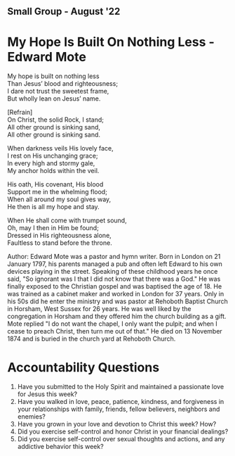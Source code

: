 Small Group - August '22
------------------------

My Hope Is Built On Nothing Less - Edward Mote
==============================================

My hope is built on nothing less  
Than Jesus’ blood and righteousness;  
I dare not trust the sweetest frame,  
But wholly lean on Jesus’ name.  

[Refrain]   
On Christ, the solid Rock, I stand;  
All other ground is sinking sand,  
All other ground is sinking sand.  

When darkness veils His lovely face,  
I rest on His unchanging grace;  
In every high and stormy gale,  
My anchor holds within the veil.  

His oath, His covenant, His blood  
Support me in the whelming flood;  
When all around my soul gives way,  
He then is all my hope and stay.  

When He shall come with trumpet sound,  
Oh, may I then in Him be found;  
Dressed in His righteousness alone,  
Faultless to stand before the throne.  


Author: Edward Mote was a pastor and hymn writer. Born in London on 21 January 1797, his parents managed a pub and often left Edward to his own devices playing in the street. Speaking of these childhood years he once said, "So ignorant was I that I did not know that there was a God." He was finally exposed to the Christian gospel and was baptised the age of 18. He was trained as a cabinet maker and worked in London for 37 years. Only in his 50s did he enter the ministry and was pastor at Rehoboth Baptist Church in Horsham, West Sussex for 26 years. He was well liked by the congregation in Horsham and they offered him the church building as a gift. Mote replied "I do not want the chapel, I only want the pulpit; and when I cease to preach Christ, then turn me out of that." He died on 13 November 1874 and is buried in the church yard at Rehoboth Church. 


Accountability Questions
========================

1. Have you submitted to the Holy Spirit and maintained a passionate love for Jesus this week?
2. Have you walked in love, peace, patience, kindness, and forgiveness in your relationships with family, friends, fellow believers, neighbors and enemies?
3. Have you grown in your love and devotion to Christ this week? How?
4. Did you exercise self-control and honor Christ in your financial dealings?
5. Did you exercise self-control over sexual thoughts and actions, and any addictive behavior this week?

